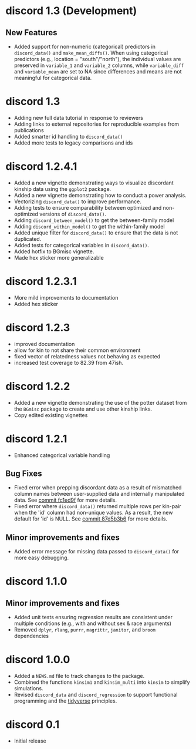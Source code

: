 # discord 1.3 (Development)

## New Features

* Added support for non-numeric (categorical) predictors in `discord_data()` and `make_mean_diffs()`. When using categorical predictors (e.g., location = "south"/"north"), the individual values are preserved in `variable_1` and `variable_2` columns, while `variable_diff` and `variable_mean` are set to NA since differences and means are not meaningful for categorical data.

# discord 1.3
* Adding new full data tutorial in response to reviewers
* Adding links to external repositories for reproducible examples from publications
* Added smarter id handling to `discord_data()`
* Added more tests to legacy comparisons and ids

# discord 1.2.4.1
* Added a new vignette demonstrating ways to visualize discordant kinship data using the `ggplot2` package. 
* Added a new vignette demonstrating how to conduct a power analysis.
* Vectorizing `discord_data()` to improve performance.
* Adding tests to ensure comparability between optimized and non-optimized versions of `discord_data()`.
* Adding `discord_between_model()` to get the between-family model
* Adding `discord_within_model()` to get the within-family model
* Added unique filter for `discord_data()` to ensure that the data is not duplicated.
* Added tests for categorical variables in `discord_data()`.
* Added hotfix to BGmisc vignette.
* Made hex sticker more generalizable

# discord 1.2.3.1
* More mild improvements to documentation
* Added hex sticker

# discord 1.2.3
* improved documentation
* allow for kin to not share their common environment
* fixed vector of relatedness values not behaving as expected
* increased test coverage to 82.39 from 47ish.

# discord 1.2.2
* Added a new vignette demonstrating the use of the potter dataset from the `BGmisc` package to create and use other kinship links.
* Copy edited existing vignettes

# discord 1.2.1
* Enhanced categorical variable handling

## Bug Fixes

* Fixed error when prepping discordant data as a result of mismatched column names between user-supplied data and internally manipulated data. See [commit fc1ed9f](https://github.com/R-Computing-Lab/discord/commit/fc1ed9f01d813cbb7f64545003bcada621a623e8) for more details.
* Fixed error where `discord_data()` returned multiple rows per kin-pair when the 'id' column had non-unique values. As a result, the new default for 'id' is NULL. See [commit 87d5b3b6](https://github.com/R-Computing-Lab/discord/commit/87d5b3b678826232beccb3ec8fea0e4d00abc0e4) for more details.

## Minor improvements and fixes

* Added error message for missing data passed to `discord_data()` for more easy debugging.

# discord 1.1.0

## Minor improvements and fixes

* Added unit tests ensuring regression results are consistent under multiple conditions (e.g., with and without sex & race arguments)
* Removed `dplyr`, `rlang`, `purrr`, `magrittr`, `janitor`, and `broom` dependencies

# discord 1.0.0

* Added a `NEWS.md` file to track changes to the package.
* Combined the functions `kinsim1` and `kinsim_multi` into `kinsim` to simplify simulations.
* Revised `discord_data` and `discord_regression` to support functional programming and the [tidyverse](https://www.tidyverse.org/) principles.

# discord 0.1

* Initial release
